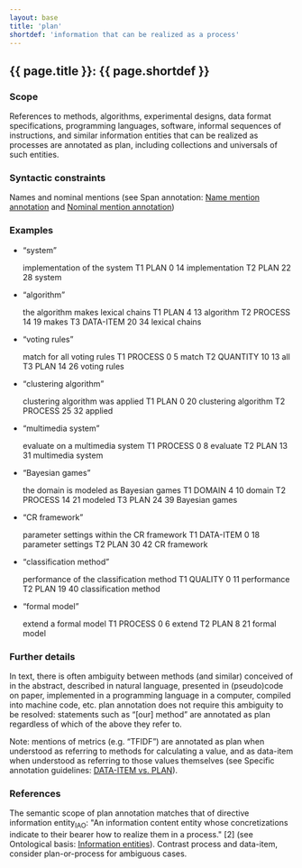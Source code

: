 ```yaml
---
layout: base
title: 'plan'
shortdef: 'information that can be realized as a process'
---
```


## <a class="span" nolink>{{ page.title }}</a>: {{ page.shortdef }}


### Scope

References to methods, algorithms, experimental designs, data format
specifications, programming languages, software, informal sequences of
instructions, and similar information entities that can be realized as
processes are annotated as <a class="span" nolink>plan</a>, including
collections and universals of such entities.


### Syntactic constraints

Names and nominal mentions (see Span annotation: [Name mention annotation](../span-annotation.html#name-mention-annotation) and [Nominal mention annotation](../span-annotation.html#nominal-mention-annotation))


### Examples

* <q>system</q>

  <div class="ann-annotation">
  implementation of the system
  T1 PLAN 0 14 implementation
  T2 PLAN 22 28 system 
  </div>

* <q>algorithm</q>

  <div class="ann-annotation">
  the algorithm makes lexical chains
  T1 PLAN 4 13 algorithm
  T2 PROCESS 14 19 makes
  T3 DATA-ITEM 20 34 lexical chains
  </div>

* <q>voting rules</q>

  <div class="ann-annotation">
  match for all voting rules
  T1 PROCESS 0 5 match
  T2 QUANTITY 10 13 all
  T3 PLAN 14 26 voting rules
  </div>

* <q>clustering algorithm</q>

  <div class="ann-annotation">
  clustering algorithm was applied
  T1 PLAN 0 20 clustering algorithm
  T2 PROCESS 25 32 applied
  </div>

* <q>multimedia system</q>

  <div class="ann-annotation">
  evaluate on a multimedia system
  T1 PROCESS 0 8 evaluate
  T2 PLAN 13 31 multimedia system
  </div>

* <q>Bayesian games</q>

  <div class="ann-annotation">
  the domain is modeled as Bayesian games
  T1 DOMAIN 4 10 domain
  T2 PROCESS 14 21 modeled
  T3 PLAN 24 39 Bayesian games
  </div>

* <q>CR framework</q>

  <div class="ann-annotation">
  parameter settings within the CR framework
  T1 DATA-ITEM 0 18 parameter settings
  T2 PLAN 30 42 CR framework
  </div>

* <q>classification method</q>

  <div class="ann-annotation">
  performance of the classification method
  T1 QUALITY 0 11 performance
  T2 PLAN 19 40 classification method
  </div>

* <q>formal model</q>

  <div class="ann-annotation">
  extend a formal model
  T1 PROCESS 0 6 extend
  T2 PLAN 8 21 formal model
  </div>



### Further details

In text, there is often ambiguity between methods (and similar)
conceived of in the abstract, described in natural language, presented
in (pseudo)code on paper, implemented in a programming language in a
computer, compiled into machine code, etc. <a class="span"
nolink>plan</a> annotation does not require this ambiguity to be
resolved: statements such as <q>[our] method</q> are annotated as <a
class="span" nolink>plan</a> regardless of which of the above they
refer to.

Note: mentions of metrics (e.g. <q>TFIDF</q>) are annotated as <a
class="span" nolink>plan</a> when understood as referring to methods
for calculating a value, and as <a class="span">data-item</a> when
understood as referring to those values themselves (see Specific annotation guidelines: [DATA-ITEM vs. PLAN](../specific-guidelines.html#data-item-vs-plan)).


### References

The semantic scope of <a class="span" nolink>plan</a> annotation
matches that of <a class="onto">directive information
entity<sub>IAO</sub></a>: "An information content entity whose
concretizations indicate to their bearer how to realize them in a
process." [2] (see Ontological basis: [Information entities](../ontological-basis.html#information-entities)). Contrast <a class="span">process</a>
and <a class="span">data-item</a>, consider <a
class="span">plan-or-process</a> for ambiguous cases.
